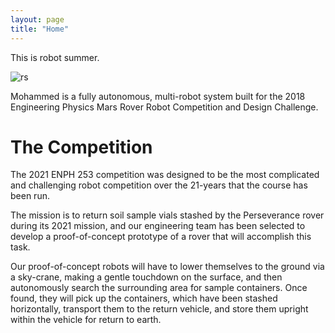 ```yaml
---
layout: page
title: "Home"
---
```


This is robot summer.

![rs](https://cdn-icons-png.flaticon.com/512/25/25231.png)

Mohammed is a fully autonomous, multi-robot system built for the 2018 Engineering Physics Mars Rover Robot Competition and Design Challenge.

# The Competition

The 2021 ENPH 253 competition was designed to be the most complicated and challenging robot competition over the 21-years that the course has been run.

The mission is to return soil sample vials stashed by the Perseverance rover during its 2021 mission, and our engineering team has been selected to develop a proof-of-concept prototype of a rover that will accomplish this task.

Our proof-of-concept robots will have to lower themselves to the ground via a sky-crane, making a gentle touchdown on the surface, and then autonomously search the surrounding area for sample containers. Once found, they will pick up the containers, which have been stashed horizontally, transport them to the return vehicle, and store them upright within the vehicle for return to earth.

